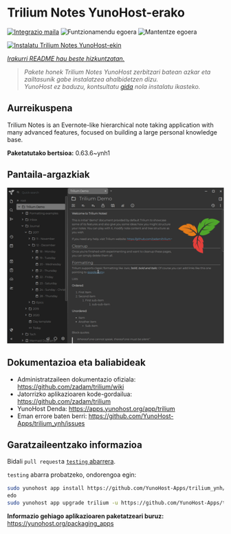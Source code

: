 <!--
Ohart ongi: README hau automatikoki sortu da <https://github.com/YunoHost/apps/tree/master/tools/readme_generator>ri esker
EZ editatu eskuz.
-->

# Trilium Notes YunoHost-erako

[![Integrazio maila](https://dash.yunohost.org/integration/trilium.svg)](https://dash.yunohost.org/appci/app/trilium) ![Funtzionamendu egoera](https://ci-apps.yunohost.org/ci/badges/trilium.status.svg) ![Mantentze egoera](https://ci-apps.yunohost.org/ci/badges/trilium.maintain.svg)

[![Instalatu Trilium Notes YunoHost-ekin](https://install-app.yunohost.org/install-with-yunohost.svg)](https://install-app.yunohost.org/?app=trilium)

*[Irakurri README hau beste hizkuntzatan.](./ALL_README.md)*

> *Pakete honek Trilium Notes YunoHost zerbitzari batean azkar eta zailtasunik gabe instalatzea ahalbidetzen dizu.*  
> *YunoHost ez baduzu, kontsultatu [gida](https://yunohost.org/install) nola instalatu ikasteko.*

## Aurreikuspena

Trilium Notes is an Evernote-like hierarchical note taking application with many advanced features, focused on building a large personal knowledge base.


**Paketatutako bertsioa:** 0.63.6~ynh1

## Pantaila-argazkiak

![Trilium Notes(r)en pantaila-argazkia](./doc/screenshots/screenshot.png)

## Dokumentazioa eta baliabideak

- Administratzaileen dokumentazio ofiziala: <https://github.com/zadam/trilium/wiki>
- Jatorrizko aplikazioaren kode-gordailua: <https://github.com/zadam/trilium>
- YunoHost Denda: <https://apps.yunohost.org/app/trilium>
- Eman errore baten berri: <https://github.com/YunoHost-Apps/trilium_ynh/issues>

## Garatzaileentzako informazioa

Bidali `pull request`a [`testing` abarrera](https://github.com/YunoHost-Apps/trilium_ynh/tree/testing).

`testing` abarra probatzeko, ondorengoa egin:

```bash
sudo yunohost app install https://github.com/YunoHost-Apps/trilium_ynh/tree/testing --debug
edo
sudo yunohost app upgrade trilium -u https://github.com/YunoHost-Apps/trilium_ynh/tree/testing --debug
```

**Informazio gehiago aplikazioaren paketatzeari buruz:** <https://yunohost.org/packaging_apps>
